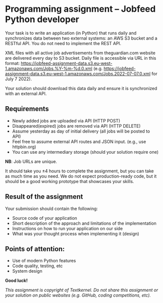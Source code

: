# Programming assignment – Jobfeed Python developer

Your task is to write an application (in Python) that runs daily and synchronizes data between two external systems: an AWS S3 bucket and a  RESTful API. You do not need to implement the REST API. 

XML files with all active job advertisements from theguardian.com website are delivered every day to S3 bucket. Daily file is accessible via URL in this format: https://jobfeed-assignment-data.s3.eu-west-1.amazonaws.com/Jobs.%Y-%m-%d.0.xml (e.g. https://jobfeed-assignment-data.s3.eu-west-1.amazonaws.com/Jobs.2022-07-07.0.xml for July 7 2022). 

Your solution should download this data daily and ensure it is synchronized with an external API.
	
## Requirements

* Newly added jobs are uploaded via API (HTTP POST)
* Disappeared(expired) jobs are removed via API (HTTP DELETE)
* Assume yesterday as day of initial delivery (all jobs will be posted to API)
* Feel free to assume external API routes and JSON input. (e.g., use httpbin.org)
* You can use any intermediary storage (should your solution require one)

**NB**: Job URLs are unique.

It should take you ±4 hours to complete the assignment, but you can take as much time as you need. We do not expect production-ready code, but it should be a good working prototype that showcases your skills.

## Result of the assignment

Your submission should contain the following:

* Source code of your application
* Short description of the approach and limitations of the implementation
* Instructions on how to run your application on our side
* What was your thought process when implementing it (design)

## Points of attention:

* Use of modern Python features
* Code quality, testing, etc
* System design

**Good luck!**

_This assignment is copyright of Textkernel. Do not share this assignment or your solution on public websites (e.g. GitHub, coding competitions, etc)._


